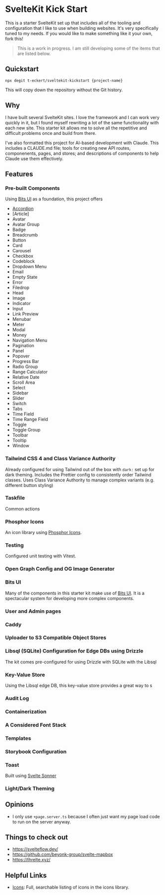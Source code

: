 # SvelteKit Kick Start

This is a starter SvelteKit set up that includes all of the tooling and configuration that I like to use when building websites. It's very specifically tuned to my needs. If you would like to make something like it your own, fork this!

> This is a work in progress. I am still developing some of the items that are listed below.

## Quickstart

```shell
npx degit t-eckert/sveltekit-kickstart {project-name}
```

This will copy down the repository without the Git history.

## Why

I have built several SvelteKit sites. I love the framework and I can work very quickly in it, but I found myself rewriting a lot of the same functionality with each new site. This starter kit allows me to solve all the repetitive and difficult problems once and build from there.

I've also formatted this project for AI-based development with Claude. This includes a CLAUDE.md file; tools for creating new API routes, componenents, pages, and stores; and descriptions of components to help Claude use them effectively.

## Features

### Pre-built Components

Using [Bits UI](https://www.bits-ui.com/) as a foundation, this project offers 

- [Accordion](./src/lib/components/accordion/accordion.svelte)
- [Article]
- Avatar
- Avatar Group
- Badge
- Breadcrumb
- Button
- Card
- Carousel
- Checkbox
- Codeblock
- Dropdown Menu
- Email
- Empty State
- Error
- Filedrop
- Head
- Image
- Indicator
- Input
- Link Preview
- Menubar
- Meter
- Modal
- Money
- Navigation Menu
- Pagination
- Panel
- Popover
- Progress Bar
- Radio Group
- Range Calculator
- Relative Date
- Scroll Area
- Select
- Sidebar
- Slider
- Switch
- Tabs
- Time Field
- Time Range Field
- Toggle
- Toggle Group
- Toolbar
- Tooltip
- Window


### Tailwind CSS 4 and Class Variance Authority

Already configured for using Tailwind out of the box with `dark:` set up for dark theming. Includes the Prettier config to consistently order Tailwind classes. Uses Class Variance Authority to manage complex variants (e.g. different button styling)

### Taskfile

Common actions 

### Phosphor Icons

An icon library using [Phosphor Icons](https://phosphoricons.com/).

### Testing

Configured unit testing with Vitest.

### Open Graph Config and OG Image Generator

### Bits UI

Many of the components in this starter kit make use of [Bits UI](https://www.bits-ui.com/). It is a spectacular system for developing more complex components.

### User and Admin pages

### Caddy

### Uploader to S3 Compatible Object Stores

### Libsql (SQLite) Configuration for Edge DBs using Drizzle

The kit comes pre-configured for using Drizzle with SQLite with the Libsql

### Key-Value Store

Using the Libsql edge DB, this key-value store provides a great way to s

### Audit Log

### Containerization

### A Considered Font Stack

### Templates

### Storybook Configuration

### Toast

Built using [Svelte Sonner](https://github.com/wobsoriano/svelte-sonner)

### Light/Dark Theming

## Opinions

- I only use `+page.server.ts` because I often just want my page load code to run on the server anyway.

## Things to check out

- https://svelteflow.dev/
- https://github.com/beyonk-group/svelte-mapbox
- https://threlte.xyz/

## Helpful Links

- [Icons](https://phosphoricons.com/): Full, searchable listing of icons in the icons library.
